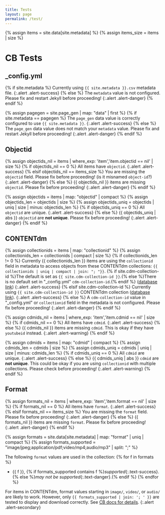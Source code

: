 ```yaml
---
title: Tests
layout: page
permalink: /test/
---
```

{% assign items = site.data[site.metadata] %}
{% assign items_size = items | size %}

# CB Tests

## _config.yml 

{% if site.metadata %}
Currently using `{{ site.metadata }}.csv` metadata file.
{:.alert .alert-success}
{% else %}
The `metadata` value is not configured. Please fix and restart Jekyll before proceeding!
{:.alert .alert-danger}
{% endif %}

{% assign pagegen = site.page_gen | map: "data" | first %}
{% if site.metadata == pagegen %}
The `page_gen` data value is correctly configured to use `{{ site.metadata }}`.
{:.alert .alert-success}
{% else %}
The `page_gen` data value does not match your `metadata` value. Please fix and restart Jekyll before proceeding!
{:.alert .alert-danger}
{% endif %}

## Objectid

{% assign objectids_nil = items | where_exp: 'item','item.objectid == nil' | size %}
{% if objectids_nil == 0 %}
All items have `objectid`.
{:.alert .alert-success}
{% elsif objectids_nil == items_size %}
You are missing the `objectid` field. Please fix before proceeding! (is it misnamed `object-id`?)
{:.alert .alert-danger}
{% else %}
{{ objectids_nil }} items are missing `objectid`. Please fix before proceeding!
{:.alert .alert-danger}
{% endif %}

{% assign objectids = items | map: "objectid" | compact %}
{% assign objectids_len = objectids | size %}
{% assign objectids_uniq = objectids | uniq | size | minus: objectids_len %}
{% if objectids_uniq == 0 %}
All `objectid` are unique.
{:.alert .alert-success}
{% else %}
{{ objectids_uniq | abs }} `objectid` are **not unique**. Please fix before proceeding!
{:.alert .alert-danger}
{% endif %}

## CONTENTdm

{% assign collectionids = items | map: "collectionid" %}
{% assign collectionids_len = collectionids | compact | size %}
{% if collectionids_len != 0 %}
Currently {{ collectionids_len }} items are using the `collectionid` field in metadata to access objects from these CONTENTdm collections: `{{ collectionids | uniq | compact | join: "; "}}`.
{% if site.cdm-collection-id %}The default is set as `{{ site.cdm-collection-id }}`.{% else %}There is no default set in "_config.yml" `cdm-collection-id`.{% endif %}
(<a href="{{ site.cdm-url }}/search/collection/{{ site.data[site.metadata] | map: 'collectionid' | push: site.cdm-collection-id | compact | uniq | join: '!' }}/" target="_blank" rel="noopener">database link</a>)
{:.alert .alert-success}
{% elsif site.cdm-collection-id %}
Currently using `{{ site.cdm-collection-id }}` CONTENTdm collection (<a href="{{ site.cdm-url }}/cdm/search/collection/{{ site.cdm-collection-id }}/" target="_blank" rel="noopener">database link</a>).
{:.alert .alert-success}
{% else %}
A `cdm-collection-id` value in "_config.yml" or `collectionid` field in the metadata is not configured. Please fix before proceeding!
{:.alert .alert-danger}
{% endif %}

{% assign cdmids_nil = items | where_exp: 'item','item.cdmid == nil' | size %}
{% if cdmids_nil == 0 %}
All items have `cdmid`.
{:.alert .alert-success}
{% else %}
{{ cdmids_nil }} items are missing `cdmid`. This is okay if they have `youtubeid` instead.
{:.alert .alert-warning}
{% endif %}

{% assign cdmids = items | map: "cdmid" | compact %}
{% assign cdmids_len = cdmids | size %}
{% assign cdmids_uniq = cdmids | uniq | size | minus: cdmids_len %}
{% if cdmids_uniq == 0 %}
All `cdmid` are unique.
{:.alert .alert-success}
{% else %}
{{ cdmids_uniq | abs }} `cdmid` are **not unique**. This could be okay if you are using `collectionid` with multiple collections. Please check before proceeding!
{:.alert .alert-warning}
{% endif %}

## Format

{% assign formats_nil = items | where_exp: 'item','item.format == nil' | size %}
{% if formats_nil == 0 %}
All items have `format`.
{:.alert .alert-success}
{% elsif formats_nil == items_size %}
You are missing the `format` field. Please fix before proceeding!
{:.alert .alert-danger}
{% else %}
{{ formats_nil }} items are missing `format`. Please fix before proceeding!
{:.alert .alert-danger}
{% endif %}

{% assign formats = site.data[site.metadata] | map: "format" | uniq | compact %}
{% assign formats_supported = "image/jpeg;application/pdf;video/mp4;audio/mp3" | split: ";" %}

The following `format` values are used in the collection:
{% for f in formats %}
- {{ f }}, {% if formats_supported contains f %}*supported*{:.text-success}. {% else %}*may not be supported*{:.text-danger}.{% endif %}
{% endfor %}

For items in CONTENTdm, format values starting in `image/`, `video/`, or `audio/` are likely to work. 
However, only `{{ formats_supported | join: '; ' }}` are tested to display and download correctly.
See [CB docs for details](https://collectionbuilder.github.io/docs/metadata.html#required).
{:.alert .alert-secondary}
